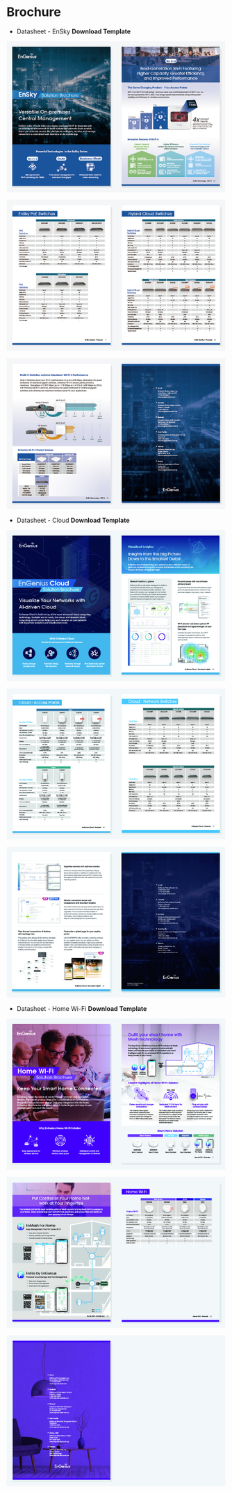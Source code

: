 # Brochure

* Datasheet - EnSky **Download Template**

![](../../.gitbook/assets/cis-temp-doc-brochure-1%20%282%29.jpg)

![](../../.gitbook/assets/cis-temp-doc-brochure-2.jpg)

![](../../.gitbook/assets/cis-temp-doc-brochure-3.jpg)



* Datasheet - Cloud **Download Template**

![](../../.gitbook/assets/gong-zuo-qu-yu-16-fu-ben-3100.jpg)

![](../../.gitbook/assets/gong-zuo-qu-yu-16-fu-ben-5100.jpg)

![](../../.gitbook/assets/gong-zuo-qu-yu-16-fu-ben-4100.jpg)



* Datasheet - Home Wi-Fi **Download Template**

![](../../.gitbook/assets/gong-zuo-qu-yu-16-fu-ben-15100.jpg)

![](../../.gitbook/assets/gong-zuo-qu-yu-16-fu-ben-16100.jpg)

![](../../.gitbook/assets/gong-zuo-qu-yu-16-fu-ben-17100.jpg)

